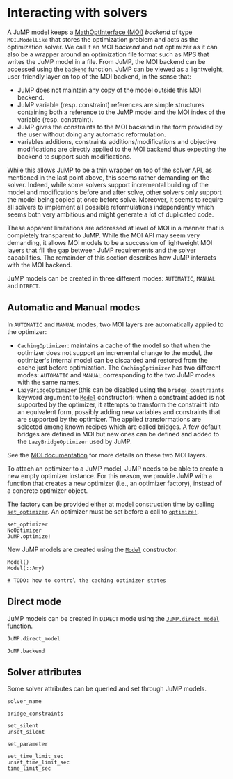Interacting with solvers
========================

A JuMP model keeps a [MathOptInterface (MOI)](https://github.com/JuliaOpt/MathOptInterface.jl)
*backend* of type `MOI.ModelLike` that stores the optimization
problem and acts as the optimization solver. We call it an MOI *backend* and not
optimizer as it can also be a wrapper around an optimization file format such as
MPS that writes the JuMP model in a file. From JuMP, the MOI
backend can be accessed using the [`backend`](@ref) function. JuMP can be
viewed as a lightweight, user-friendly layer on top of the MOI backend, in the
sense that:

* JuMP does not maintain any copy of the model outside this MOI backend.
* JuMP variable (resp. constraint) references are simple structures containing
  both a reference to the JuMP model and the MOI index of the variable (resp.
  constraint).
* JuMP gives the constraints to the MOI backend in the form provided by the user
  without doing any automatic reformulation.
* variables additions, constraints additions/modifications and objective
  modifications are directly applied to the MOI backend thus expecting the
  backend to support such modifications.

While this allows JuMP to be a thin wrapper on top of the solver API, as
mentioned in the last point above, this seems rather demanding on the solver.
Indeed, while some solvers support incremental building of the model and
modifications before and after solve, other solvers only support the model being
copied at once before solve. Moreover, it seems to require all solvers to
implement all possible reformulations independently which seems both very
ambitious and might generate a lot of duplicated code.

These apparent limitations are addressed at level of MOI in a manner
that is completely transparent to JuMP. While the MOI API may seem very
demanding, it allows MOI models to be a succession of lightweight MOI layers
that fill the gap between JuMP requirements and the solver capabilities. The
remainder of this section describes how JuMP interacts with the MOI backend.

JuMP models can be created in three different modes: `AUTOMATIC`, `MANUAL` and
`DIRECT`.

## Automatic and Manual modes

In `AUTOMATIC` and `MANUAL` modes, two MOI layers are automatically applied to
the optimizer:

* `CachingOptimizer`: maintains a cache of the model so that when the optimizer
  does not support an incremental change to the model, the optimizer's internal
  model can be discarded and restored from the cache just before optimization.
  The `CachingOptimizer` has two different modes: `AUTOMATIC` and `MANUAL`
  corresponding to the two JuMP modes with the same names.
* `LazyBridgeOptimizer` (this can be disabled using the `bridge_constraints`
  keyword argument to [`Model`](@ref) constructor): when a constraint added is
  not supported by the optimizer, it attempts to transform the constraint into
  an equivalent form, possibly adding new variables and constraints that are
  supported by the optimizer. The applied transformations are selected among
  known recipes which are called bridges. A few default bridges are defined in
  MOI but new ones can be defined and added to the `LazyBridgeOptimizer` used by
  JuMP.

See the [MOI documentation](http://www.juliaopt.org/MathOptInterface.jl/v0.9.1/)
for more details on these two MOI layers.

To attach an optimizer to a JuMP model, JuMP needs to be able to create a new
empty optimizer instance. For this reason, we provide JuMP with a function
that creates a new optimizer (i.e., an optimizer factory), instead of a concrete
optimizer object.

The factory can be provided either at model construction time by calling
[`set_optimizer`](@ref). An optimizer must be set before a call to
[`optimize!`](@ref).
```@docs
set_optimizer
NoOptimizer
JuMP.optimize!
```

New JuMP models are created using the [`Model`](@ref) constructor:
```@docs
Model()
Model(::Any)
```

```@meta
# TODO: how to control the caching optimizer states
```

## Direct mode

JuMP models can be created in `DIRECT` mode using the
[`JuMP.direct_model`](@ref) function.
```@docs
JuMP.direct_model
```

```@docs
JuMP.backend
```

## Solver attributes

Some solver attributes can be queried and set through JuMP models.

```@docs
solver_name

bridge_constraints

set_silent
unset_silent

set_parameter

set_time_limit_sec
unset_time_limit_sec
time_limit_sec
```
